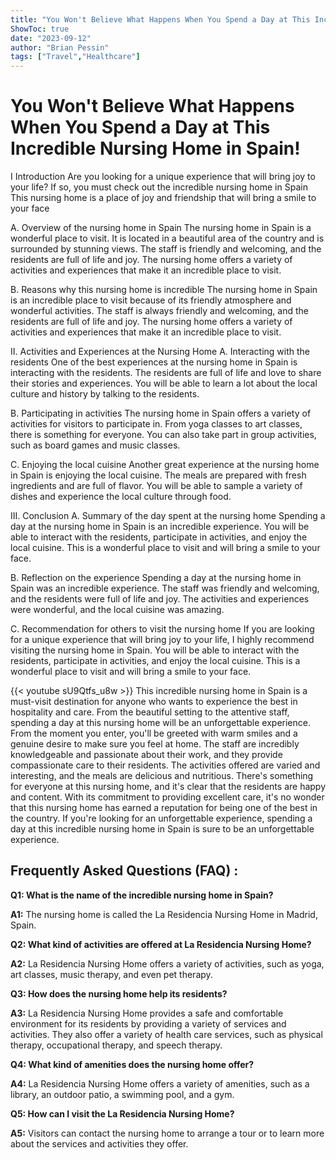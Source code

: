 ```yaml
---
title: "You Won't Believe What Happens When You Spend a Day at This Incredible Nursing Home in Spain!"
ShowToc: true 
date: "2023-09-12"
author: "Brian Pessin" 
tags: ["Travel","Healthcare"]
---
```

# You Won't Believe What Happens When You Spend a Day at This Incredible Nursing Home in Spain!

I Introduction
Are you looking for a unique experience that will bring joy to your life? If so, you must check out the incredible nursing home in Spain This nursing home is a place of joy and friendship that will bring a smile to your face

A. Overview of the nursing home in Spain
The nursing home in Spain is a wonderful place to visit. It is located in a beautiful area of the country and is surrounded by stunning views. The staff is friendly and welcoming, and the residents are full of life and joy. The nursing home offers a variety of activities and experiences that make it an incredible place to visit.

B. Reasons why this nursing home is incredible
The nursing home in Spain is an incredible place to visit because of its friendly atmosphere and wonderful activities. The staff is always friendly and welcoming, and the residents are full of life and joy. The nursing home offers a variety of activities and experiences that make it an incredible place to visit.

II. Activities and Experiences at the Nursing Home
A. Interacting with the residents
One of the best experiences at the nursing home in Spain is interacting with the residents. The residents are full of life and love to share their stories and experiences. You will be able to learn a lot about the local culture and history by talking to the residents.

B. Participating in activities
The nursing home in Spain offers a variety of activities for visitors to participate in. From yoga classes to art classes, there is something for everyone. You can also take part in group activities, such as board games and music classes.

C. Enjoying the local cuisine
Another great experience at the nursing home in Spain is enjoying the local cuisine. The meals are prepared with fresh ingredients and are full of flavor. You will be able to sample a variety of dishes and experience the local culture through food.

III. Conclusion
A. Summary of the day spent at the nursing home
Spending a day at the nursing home in Spain is an incredible experience. You will be able to interact with the residents, participate in activities, and enjoy the local cuisine. This is a wonderful place to visit and will bring a smile to your face.

B. Reflection on the experience
Spending a day at the nursing home in Spain was an incredible experience. The staff was friendly and welcoming, and the residents were full of life and joy. The activities and experiences were wonderful, and the local cuisine was amazing.

C. Recommendation for others to visit the nursing home
If you are looking for a unique experience that will bring joy to your life, I highly recommend visiting the nursing home in Spain. You will be able to interact with the residents, participate in activities, and enjoy the local cuisine. This is a wonderful place to visit and will bring a smile to your face.

{{< youtube sU9Qtfs_u8w >}} 
This incredible nursing home in Spain is a must-visit destination for anyone who wants to experience the best in hospitality and care. From the beautiful setting to the attentive staff, spending a day at this nursing home will be an unforgettable experience. From the moment you enter, you'll be greeted with warm smiles and a genuine desire to make sure you feel at home. The staff are incredibly knowledgeable and passionate about their work, and they provide compassionate care to their residents. The activities offered are varied and interesting, and the meals are delicious and nutritious. There's something for everyone at this nursing home, and it's clear that the residents are happy and content. With its commitment to providing excellent care, it's no wonder that this nursing home has earned a reputation for being one of the best in the country. If you're looking for an unforgettable experience, spending a day at this incredible nursing home in Spain is sure to be an unforgettable experience.

## Frequently Asked Questions (FAQ) :
**Q1: What is the name of the incredible nursing home in Spain?**

**A1:** The nursing home is called the La Residencia Nursing Home in Madrid, Spain.

**Q2: What kind of activities are offered at La Residencia Nursing Home?**

**A2:** La Residencia Nursing Home offers a variety of activities, such as yoga, art classes, music therapy, and even pet therapy.

**Q3: How does the nursing home help its residents?**

**A3:** La Residencia Nursing Home provides a safe and comfortable environment for its residents by providing a variety of services and activities. They also offer a variety of health care services, such as physical therapy, occupational therapy, and speech therapy.

**Q4: What kind of amenities does the nursing home offer?**

**A4:** La Residencia Nursing Home offers a variety of amenities, such as a library, an outdoor patio, a swimming pool, and a gym.

**Q5: How can I visit the La Residencia Nursing Home?**

**A5:** Visitors can contact the nursing home to arrange a tour or to learn more about the services and activities they offer.



